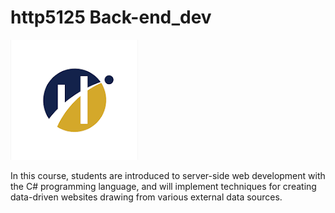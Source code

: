 # http5125 Back-end_dev

![Humber Logo](https://github.com/Chaithaha/http5125-back-end_dev/blob/main/download.png)

In this course, students are introduced to server-side web development with the C# programming language, and will implement techniques for creating data-driven websites drawing from various external data sources.
